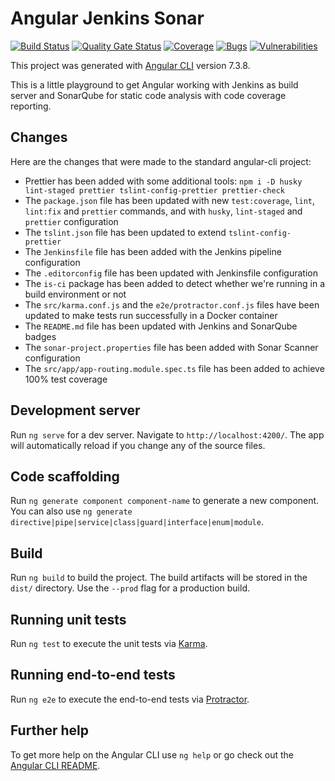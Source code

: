 # Angular Jenkins Sonar

[![Build Status](https://jenkins.jmerle.dev/buildStatus/icon?job=angular-jenkins-sonar%2Fmaster)](https://jenkins.jmerle.dev/job/angular-jenkins-sonar/job/master/)
[![Quality Gate Status](https://sonar.jmerle.dev/api/project_badges/measure?project=jmerle%3Aangular-jenkins-sonar&metric=alert_status)](https://sonar.jmerle.dev/dashboard?id=jmerle%3Aangular-jenkins-sonar)
[![Coverage](https://sonar.jmerle.dev/api/project_badges/measure?project=jmerle%3Aangular-jenkins-sonar&metric=coverage)](https://sonar.jmerle.dev/dashboard?id=jmerle%3Aangular-jenkins-sonar)
[![Bugs](https://sonar.jmerle.dev/api/project_badges/measure?project=jmerle%3Aangular-jenkins-sonar&metric=bugs)](https://sonar.jmerle.dev/dashboard?id=jmerle%3Aangular-jenkins-sonar)
[![Vulnerabilities](https://sonar.jmerle.dev/api/project_badges/measure?project=jmerle%3Aangular-jenkins-sonar&metric=vulnerabilities)](https://sonar.jmerle.dev/dashboard?id=jmerle%3Aangular-jenkins-sonar)

This project was generated with [Angular CLI](https://github.com/angular/angular-cli) version 7.3.8.

This is a little playground to get Angular working with Jenkins as build server and SonarQube for static code analysis with code coverage reporting.

## Changes

Here are the changes that were made to the standard angular-cli project:
- Prettier has been added with some additional tools: `npm i -D husky lint-staged prettier tslint-config-prettier prettier-check`
- The `package.json` file has been updated with new `test:coverage`, `lint`, `lint:fix` and `prettier` commands, and with `husky`, `lint-staged` and `prettier` configuration
- The `tslint.json` file has been updated to extend `tslint-config-prettier`
- The `Jenkinsfile` file has been added with the Jenkins pipeline configuration
- The `.editorconfig` file has been updated with Jenkinsfile configuration
- The `is-ci` package has been added to detect whether we're running in a build environment or not
- The `src/karma.conf.js` and the `e2e/protractor.conf.js` files have been updated to make tests run successfully in a Docker container
- The `README.md` file has been updated with Jenkins and SonarQube badges
- The `sonar-project.properties` file has been added with Sonar Scanner configuration
- The `src/app/app-routing.module.spec.ts` file has been added to achieve 100% test coverage

## Development server

Run `ng serve` for a dev server. Navigate to `http://localhost:4200/`. The app will automatically reload if you change any of the source files.

## Code scaffolding

Run `ng generate component component-name` to generate a new component. You can also use `ng generate directive|pipe|service|class|guard|interface|enum|module`.

## Build

Run `ng build` to build the project. The build artifacts will be stored in the `dist/` directory. Use the `--prod` flag for a production build.

## Running unit tests

Run `ng test` to execute the unit tests via [Karma](https://karma-runner.github.io).

## Running end-to-end tests

Run `ng e2e` to execute the end-to-end tests via [Protractor](http://www.protractortest.org/).

## Further help

To get more help on the Angular CLI use `ng help` or go check out the [Angular CLI README](https://github.com/angular/angular-cli/blob/master/README.md).
